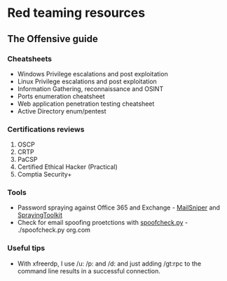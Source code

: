 # Red teaming resources
## The Offensive guide

### Cheatsheets
- Windows Privilege escalations and post exploitation
- Linux Privilege escalations and post exploitation
- Information Gathering, reconnaissance and OSINT
- Ports enumeration cheatsheet
- Web application penetration testing cheatsheet
- Active Directory enum/pentest

### Certifications reviews
1. OSCP
2. CRTP
3. PaCSP
4. Certified Ethical Hacker (Practical)
5. Comptia Security+

### Tools
- Password spraying against Office 365 and Exchange - [MailSniper](https://github.com/dafthack/MailSniper) and [SprayingToolkit](https://github.com/byt3bl33d3r/SprayingToolkit)
- Check for email spoofing proetctions with [spoofcheck.py](https://github.com/BishopFox/spoofcheck) - ./spoofcheck.py org.com

### Useful tips
- With xfreerdp, I use /u: /p: and /d: and just adding /gt:rpc to the command line results in a successful connection.
